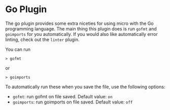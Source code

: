 # Go Plugin

The go plugin provides some extra niceties for using micro with
the Go programming language. The main thing this plugin does is
run `gofmt` and `goimports` for you automatically. If you would also
like automatically error linting, check out the `linter` plugin.

You can run

```
> gofmt
```

or

```
> goimports
```

To automatically run these when you save the file, use the following
options:

* `gofmt`: run gofmt on file saved. Default value: `on`
* `goimports`: run goimports on file saved. Default value: `off`
